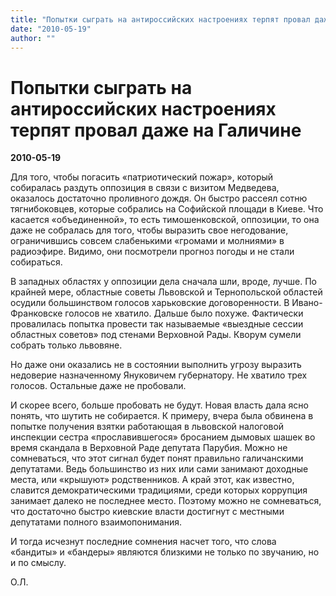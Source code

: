 ```yaml
---
title: "Попытки сыграть на антироссийских настроениях терпят провал даже на Галичине"
date: "2010-05-19"
author: ""
---
```


# Попытки сыграть на антироссийских настроениях терпят провал даже на Галичине

**2010-05-19** 

Для того, чтобы погасить «патриотический пожар», который собиралась раздуть оппозиция в связи с визитом Медведева, оказалось достаточно проливного дождя. Он быстро рассеял сотню тягнибоковцев, которые собрались на Софийской площади в Киеве. Что касается «объединенной», то есть тимошенковской, оппозиции, то она даже не собралась для того, чтобы выразить свое негодование, ограничившись совсем слабенькими «громами и молниями» в радиоэфире. Видимо, они посмотрели прогноз погоды и не стали собираться.

В западных областях у оппозиции дела сначала шли, вроде, лучше. По крайней мере, областные советы Львовской и Тернопольской областей осудили большинством голосов харьковские договоренности. В Ивано-Франковске голосов не хватило. Дальше было похуже. Фактически провалилась попытка провести так называемые «выездные сессии областных советов» под стенами Верховной Рады. Кворум сумели собрать только львовяне.

Но даже они оказались не в состоянии выполнить угрозу выразить недоверие назначенному Януковичем губернатору. Не хватило трех голосов. Остальные даже не пробовали.

И скорее всего, больше пробовать не будут. Новая власть дала ясно понять, что шутить не собирается. К примеру, вчера была обвинена в попытке получения взятки работающая в львовской налоговой инспекции сестра «прославившегося» бросанием дымовых шашек во время скандала в Верховной Раде депутата Парубия. Можно не сомневаться, что этот сигнал будет понят правильно галичанскими депутатами. Ведь большинство из них или сами занимают доходные места, или «крышуют» родственников. А край этот, как известно, славится демократическими традициями, среди которых коррупция занимает далеко не последнее место. Поэтому можно не сомневаться, что достаточно быстро киевские власти достигнут с местными депутатами полного взаимопонимания.

И тогда исчезнут последние сомнения насчет того, что слова «бандиты» и «бандеры» являются близкими не только по звучанию, но и по смыслу.

О.Л.